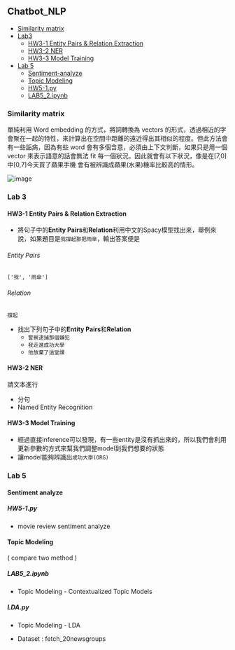 ## Chatbot_NLP 

* [Similarity matrix](#Similarity-matrix)
* [Lab3](#Lab-3)
    * [HW3-1 Entity Pairs & Relation Extraction](#HW3-1-Entity-Pairs&Relation-Extraction)
    * [HW3-2 NER](#HW3-2-NER)
    * [HW3-3 Model Training ](#HW3-3-Model-Training)
* [Lab 5](#Lab-5)
    * [Sentiment-analyze](#Sentiment-analyze)
    * [Topic Modeling](#Topic-Modeling)
    * [HW5-1.py](#HW5-1.py)
    * [LAB5_2.ipynb](#LAB5_2.ipynb)

 




### Similarity matrix 

單純利用 Word embedding 的方式，將詞轉換為 vectors 的形式，透過相近的字會聚在一起的特性，來計算出在空間中距離的遠近得出其相似的程度。但此方法會有一些詬病，因為有些 word 會有多個含意，必須由上下文判斷，如果只是用一個 vector 來表示語意的話會無法 fit 每一個狀況。因此就會有以下狀況，像是在[7,0]中[0,7]今天買了蘋果手機 會有被辨識成蘋果(水果)機率比較高的情形。

![image](https://user-images.githubusercontent.com/51444652/141946507-6d965e2a-f82a-4985-9811-b0466c748df1.png)

### Lab 3

#### HW3-1 Entity Pairs & Relation Extraction
- 將句子中的**Entity Pairs**和**Relation**利用中文的Spacy模型找出來，舉例來說，如果題目是`我撐起那把雨傘`，輸出答案便是
###### Entity Pairs
```
['我', '雨傘']
```
###### Relation
```
撐起
``` 
- 找出下列句子中的**Entity Pairs**和**Relation**
    - `警察逮捕那個嫌犯` 
    - `我走進成功大學`
    - `他放棄了這堂課`
    
#### HW3-2 NER
請文本進行
- 分句
- Named Entity Recognition


#### HW3-3 Model Training 
- 經過直接inference可以發現，有一些entity是沒有抓出來的，所以我們會利用更新參數的方式來幫我們調整model到我們想要的狀態
- 讓model能夠辨識出`成功大學(ORG)`

### Lab 5
#### Sentiment analyze
##### HW5-1.py 
  *   movie review sentiment analyze
  
#### Topic Modeling 
( compare two method )
##### LAB5_2.ipynb
  *  Topic Modeling - Contextualized Topic Models
  
##### LDA.py
  *  Topic Modeling - LDA
  
* Dataset : fetch_20newsgroups
